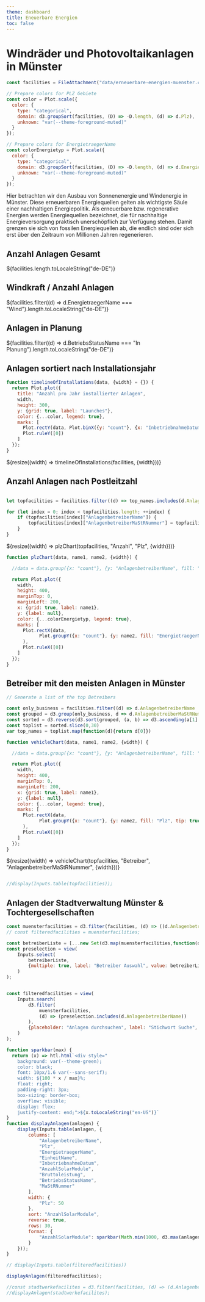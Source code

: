 ```yaml
---
theme: dashboard
title: Eneuerbare Energien
toc: false
---
```


# Windräder und Photovoltaikanlagen in Münster

<!-- Load and transform the data -->

```js
const facilities = FileAttachment("data/erneuerbare-energien-muenster.csv").csv({typed: true});
```


<!--
Columns of the CSV files
========================

facilities =
"Id";"AnlagenbetreiberId";"AnlagenbetreiberMaStRNummer";"AnlagenbetreiberName";"BetriebsStatusId";"BetriebsStatusName";"DatumLetzteAktualisierung";"EinheitMeldeDatum";"EinheitName";"InbetriebnahmeDatum";"MaStRNummer";"PersonenArtId";"Typ";"Ort";"Plz";"AnzahlSolarModule";"Bruttoleistung";"EnergietraegerName";"Flurstueck";"IsAnonymisiert";"IsPilotwindanlage";"LokationId";"Nettonennleistung"
9113162;5821904;"ABR948361155505";"(natürliche Person)";35;"In Betrieb";"2024-11-19";"2024-11-19";"Balkonkraftwerk";"2024-11-01";"SEE952076174508";518;1;"Münster";"48163";2;0.8;"Solare Strahlungsenergie";"";True;"";8342795;0.8

launches =
date,state,stateId,family
1957-10-04,Soviet Union,SU,R-7
 -->

```js
// Prepare colors for PLZ Gebiete
const color = Plot.scale({
  color: {
    type: "categorical",
    domain: d3.groupSort(facilities, (D) => -D.length, (d) => d.Plz),
    unknown: "var(--theme-foreground-muted)"
  }
});
```

```js
// Prepare colors for EnergietraegerName
const colorEnergietyp = Plot.scale({
  color: {
    type: "categorical",
    domain: d3.groupSort(facilities, (D) => -D.length, (d) => d.EnergietraegerName),
    unknown: "var(--theme-foreground-muted)"
  }
});
```

Hier betrachten wir den Ausbau von Sonnenenergie und Windenergie in Münster. Diese erneuerbaren Energiequellen gelten als wichtigste Säule einer nachhaltigen Energiepolitik. Als erneuerbare bzw. regenerative Energien werden Energiequellen bezeichnet, die für nachhaltige Energieversorgung praktisch unerschöpflich zur Verfügung stehen. Damit grenzen sie sich von fossilen Energiequellen ab, die endlich sind oder sich erst über den Zeitraum von Millionen Jahren regenerieren.

<!-- Cards with big numbers -->

<div class="grid grid-cols-4">
  <div class="card">
    <h2>Anzahl Anlagen Gesamt</h2>
    <span class="big">${facilities.length.toLocaleString("de-DE")}</span>
  </div>
  <div class="card">
    <h2>Windkraft <span class="muted">/ Anzahl Anlagen</span></h2>
    <span class="big">${facilities.filter((d) => d.EnergietraegerName === "Wind").length.toLocaleString("de-DE")}</span>
  </div>
  <div class="card">
    <h2>Anlagen in Planung</h2>
    <span class="big">${facilities.filter((d) => d.BetriebsStatusName === "In Planung").length.toLocaleString("de-DE")}</span>
  </div>
 <!--
  <div class="card">
    <h2>China 🇨🇳</h2>
    <span class="big">${launches.filter((d) => d.stateId === "CN").length.toLocaleString("en-US")}</span>
  </div>
  <div class="card">
    <h2>Other</h2>
    <span class="big">${launches.filter((d) => d.stateId !== "US" && d.stateId !== "SU" && d.stateId !== "RU" && d.stateId !== "CN").length.toLocaleString("en-US")}</span>
  </div>
-->
</div>

<!-- Plot of Solaranlagen installation history -->

## Anlagen sortiert nach Installationsjahr


```js
function timelineOfInstallations(data, {width} = {}) {
  return Plot.plot({
    title: "Anzahl pro Jahr installierter Anlagen",
    width,
    height: 300,
    y: {grid: true, label: "Launches"},
    color: {...color, legend: true},
    marks: [
      Plot.rectY(data, Plot.binX({y: "count"}, {x: "InbetriebnahmeDatum", fill: "Plz", interval: "year", tip: true})),
      Plot.ruleY([0])
    ]
  });
}
```

<div class="grid grid-cols-1">
  <div class="card">
    ${resize((width) => timelineOfInstallations(facilities, {width}))}
  </div>
</div>


## Anzahl Anlagen nach Postleitzahl
```js

let topfacilities = facilities.filter((d) => top_names.includes(d.AnlagenbetreiberMaStRNummer));

for (let index = 0; index < topfacilities.length; ++index) {
    if (topfacilities[index]["AnlagenbetreiberName"]) {
        topfacilities[index]["AnlagenbetreiberMaStRNummer"] = topfacilities[index]["AnlagenbetreiberName"];
    }
}
```


<div class="grid grid-cols-1">
  <div class="card">
    ${resize((width) => plzChart(topfacilities, "Anzahl", "Plz", {width}))}
  </div>
</div>


```js
function plzChart(data, name1, name2, {width}) {

  //data = data.group({x: "count"}, {y: "AnlagenbetreiberName", fill: "Plz", tip: true, sort: {y: "-x"}}).filter((D) => D.Betreiber > 2)

  return Plot.plot({
    width,
    height: 400,
    marginTop: 0,
    marginLeft: 200,
    x: {grid: true, label: name1},
    y: {label: null},
    color: {...colorEnergietyp, legend: true},
    marks: [
      Plot.rectX(data,
            Plot.groupY({x: "count"}, {y: name2, fill: "EnergietraegerName", tip: true, sort: {y: "-x"}})
      ),
      Plot.ruleX([0])
    ]
  });
}
```

## Betreiber mit den meisten Anlagen in Münster

```js
// Generate a list of the top Betreibers

const only_business = facilities.filter((d) => d.AnlagenbetreiberName !== "(natürliche Person)");
const grouped = d3.group(only_business, d => d.AnlagenbetreiberMaStRNummer);
const sorted = d3.reverse(d3.sort(grouped, (a, b) => d3.ascending(a[1].length, b[1].length)))
const toplist = sorted.slice(0,30)
var top_names = toplist.map(function(d){return d[0]})
```

```js
function vehicleChart(data, name1, name2, {width}) {

  //data = data.group({x: "count"}, {y: "AnlagenbetreiberName", fill: "Plz", tip: true, sort: {y: "-x"}}).filter((D) => D.Betreiber > 2)

  return Plot.plot({
    width,
    height: 400,
    marginTop: 0,
    marginLeft: 200,
    x: {grid: true, label: name1},
    y: {label: null},
    color: {...color, legend: true},
    marks: [
      Plot.rectX(data,
            Plot.groupY({x: "count"}, {y: name2, fill: "Plz", tip: true, sort: {y: "-x"}})
      ),
      Plot.ruleX([0])
    ]
  });
}


```

<div class="grid grid-cols-1">
  <div class="card">
    ${resize((width) => vehicleChart(topfacilities, "Betreiber", "AnlagenbetreiberMaStRNummer", {width}))}
  </div>
</div>

```js

//display(Inputs.table(topfacilities));

```

## Anlagen der Stadtverwaltung Münster & Tochtergesellschaften




```js
const muensterfacilities = d3.filter(facilities, (d) => ((d.AnlagenbetreiberName)));
// const filteredfacilities = muensterfacilities;
```

<div class="grid grid-cols-2">
  <div class="card">

```js
const betreiberListe = [...new Set(d3.map(muensterfacilities,function(d){return d.AnlagenbetreiberName;}))];
const preselection = view(
    Inputs.select(
        betreiberListe,
        {multiple: true, label: "Betreiber Auswahl", value: betreiberListe}
    )
);
```
  </div>
  <div class="card">


```js

const filteredfacilities = view(
    Inputs.search(
        d3.filter(
            muensterfacilities,
            (d) => (preselection.includes(d.AnlagenbetreiberName))
        ),
        {placeholder: "Anlagen durchsuchen", label: "Stichwort Suche", format: (d) => `${d} Ergebnisse` }
    )
);
```
  </div>

</div>


<div class="grid grid-cols-1">
  <div class="card" style="padding: 0;">

```js
function sparkbar(max) {
  return (x) => htl.html`<div style="
    background: var(--theme-green);
    color: black;
    font: 10px/1.6 var(--sans-serif);
    width: ${100 * x / max}%;
    float: right;
    padding-right: 3px;
    box-sizing: border-box;
    overflow: visible;
    display: flex;
    justify-content: end;">${x.toLocaleString("en-US")}`
}
function displayAnlagen(anlagen) {
    display(Inputs.table(anlagen, {
        columns: [
            "AnlagenbetreiberName",
            "Plz",
            "EnergietraegerName",
            "EinheitName",
            "InbetriebnahmeDatum",
            "AnzahlSolarModule",
            "Bruttoleistung",
            "BetriebsStatusName",
            "MaStRNummer"
        ],
        width: {
            "Plz": 50
        },
        sort: "AnzahlSolarModule",
        reverse: true,
        rows: 30,
        format: {
            "AnzahlSolarModule": sparkbar(Math.min(1000, d3.max(anlagen, d => d.AnzahlSolarModule)))
        }
    }));
}

// display(Inputs.table(filteredfacilities))

displayAnlagen(filteredfacilities);

//const stadtwerkefacilites = d3.filter(facilities, (d) => (d.AnlagenbetreiberName || "").includes("Stadtwerke"));
//displayAnlagen(stadtwerkefacilites);


```

  </div>
</div>

<style>

blockquote, ol, ul, p, h1, h2 {
    max-width: 1200px;
}

</style>
